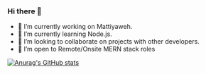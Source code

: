 ### Hi there 👋



- 🔭 I’m currently working on Mattiyaweh.
- 🌱 I’m currently learning Node.js.
- 👯 I’m looking to collaborate on projects with other developers.
- 🤔 I’m open to Remote/Onsite MERN stack roles

[![Anurag's GitHub stats](https://github-readme-stats.vercel.app/api?username=starkweb108&show_icons=true&theme=dark)](https://github.com/anuraghazra/github-readme-stats)
